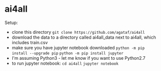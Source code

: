 # ai4all

Setup:
- clone this directory 
`git clone https://github.com/agataf/ai4all`
- download the data to a directory called ai4all_data next to ai4all, which includes train.csv
- make sure you have jupyter notebook downloaded
`python -m pip install --upgrade pip`
`python -m pip install jupyter`
- I'm assuming Python3 - let me know if you want to use Python2.7
- to run jupyter notebook:
`cd ai4all`
`jupyter notebook`

